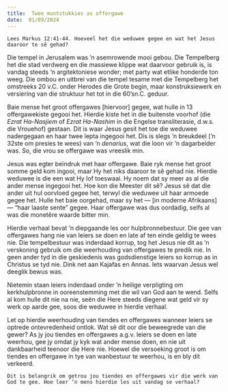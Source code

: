 ```yaml
---
title:  Twee muntstukkies as offergawe
date:  01/09/2024
---
```


`Lees Markus 12:41-44. Hoeveel het die weduwee gegee en wat het Jesus daaroor te sê gehad?`

Die tempel in Jerusalem was ’n asemrowende mooi gebou. Die Tempelberg het die stad verdwerg en die massiewe klippe wat daarvoor gebruik is, is vandag steeds ’n argitektoniese wonder; met party wat etlike honderde ton weeg. Die ombou en uitbrei van die tempel tesame met die Tempelberg het omstreeks 20 v.C. onder Herodes die Grote begin, maar konstruksiewerk en versiering van die struktuur het tot in die 60’sn.C. geduur.

Baie mense het groot offergawes [hiervoor] gegee, wat hulle in 13 offergawekiste gegooi het. Hierdie kiste het in die buitenste voorhof (die _Ezrat Ha-Nasjiem_ of _Ezrat Ha-Nashim_ in die Engelse transliterasie, d.w.s. die Vrouehof) gestaan. Dit is waar Jesus gesit het toe die weduwee nadergegaan en haar twee lepta ingegooi het. Dis is slegs ’n breukdeel (’n 32ste om presies te wees) van ’n _denarius_, wat die loon vir ’n dagarbeider was. So, die vrou se offergawe was vreeslik min.

Jesus was egter beïndruk met haar offergawe. Baie ryk mense het groot somme geld kom ingooi, maar Hy het niks daaroor te sê gehad nie. Hierdie weduwee is die een wat Hy lof toeswaai. Hy noem dat sy meer as al die ander mense ingegooi het. Hoe kon die Meester dit sê? Jesus sê dat die ander uit hul oorvloed gegee het, terwyl die weduwee uit haar armoede gegee het. Hulle het baie oorgehad, maar sy het — [in moderne Afrikaans] — “haar laaste sente” gegee. Haar offergawe was dus oordadig, selfs al was die monetêre waarde bitter min.

Hierdie verhaal bevat ’n diepgaande les oor hulpbronnebestuur. Die gee van offergawes hang nie van leiers se doen en late af ten einde geldig te wees nie. Die tempelbestuur was inderdaad korrup, tog het Jesus nie dit as ’n verskoning gebruik om die weerhouding van offergawes te predik nie. In geen ander tyd in die geskiedenis was godsdienstige leiers so korrup as in Christus se tyd nie. Dink net aan Kajafas en Annas. Iets waarvan Jesus wel deeglik bewus was.

Nietemin staan leiers inderdaad onder ’n heilige verpligting om kerkhulpbronne in ooreenstemming met die wil van God aan te wend. Selfs al kom hulle dit nie na nie, seën die Here steeds diegene wat geld vir sy werk op aarde gee, soos die weduwee in hierdie verhaal.

Let op hierdie weerhouding van tiendes en offergawes wanneer leiers se optrede ontevredenheid ontlok. Wat sê dit oor die beweegrede van die gewer? As jy jou tiendes en offergawes a.g.v. leiers se doen en late weerhou, gee jy omdat jy kyk wat ander mense doen, en nie uit dankbaarheid teenoor die Here nie. Hoewel die versoeking groot is om tiendes en offergawe in tye van wanbestuur te weerhou, is en bly dit verkeerd.

`Dit is belangrik om getrou jou tiendes en offergawes vir die werk van God te gee. Hoe leer ’n mens hierdie les uit vandag se verhaal?`